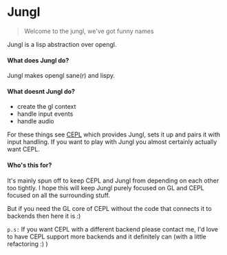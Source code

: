 # Jungl

> Welcome to the jungl, we've got funny names

Jungl is a lisp abstraction over opengl.

#### What does Jungl do?

Jungl makes opengl sane(r) and lispy.

#### What doesnt Jungl do?

- create the gl context
- handle input events
- handle audio

For these things see [CEPL](https://github.com/cbaggers/cepl) which provides Jungl, sets it up and pairs it with input handling. If you want to play with Jungl you almost certainly actually want CEPL.

#### Who's this for?

It's mainly spun off to keep CEPL and Jungl from depending on each other too tightly. I hope this will keep Jungl purely focused on GL and CEPL focused on all the surrounding stuff.

But if you need the GL core of CEPL without the code that connects it to backends then here it is :)

`p.s:` If you want CEPL with a different backend please contact me, I'd love to have CEPL support more backends and it definitely can (with a little refactoring :) )
